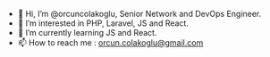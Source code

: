 - 👋 Hi, I’m @orcuncolakoglu, Senior Network and DevOps Engineer.
- 👀 I’m interested in PHP, Laravel, JS and React.
- 🌱 I’m currently learning JS and React.
- 📫 How to reach me : orcun.colakoglu@gmail.com
